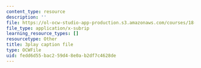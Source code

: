 ```yaml
---
content_type: resource
description: ''
file: https://ol-ocw-studio-app-production.s3.amazonaws.com/courses/18-03sc-differential-equations-fall-2011/fedd6d55bac259d48e0ab2df7c4628de_EQJBp6Ym-6A.vtt
file_type: application/x-subrip
learning_resource_types: []
resourcetype: Other
title: 3play caption file
type: OCWFile
uid: fedd6d55-bac2-59d4-8e0a-b2df7c4628de
---
```

